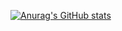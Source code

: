 [![Anurag's GitHub stats](https://github-readme-stats.vercel.app/api?username=louisoftokyo&count_private=true&theme=tokyonight)](https://github.com/anuraghazra/github-readme-stats)
